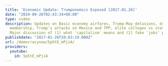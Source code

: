 ```yaml
---
title: 'Economic Update: Trumponomics Exposed [2017.01.26]'
date: "2019-09-26T02:43:34+08:00"
type: video
description: Updates on Basic economy airfares, Trump-May delusions, drop in US union
  membership, Trump's attacks on Mexico and TPP, elite colleges vs state schools.
  Major discussion of (1) what 'capitalism' means and (2) fake 'jobs' policies.
publishdate: "2017-01-26T20:03:19.000Z"
url: /democracynow/5p5tE_mPjiA/
providers:
  youtube:
    id: 5p5tE_mPjiA
---
```

